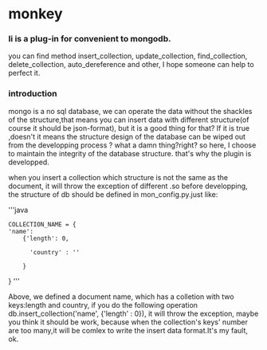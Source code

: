 monkey
======

### Ii is a plug-in for convenient to mongodb.

you can find method insert_collection, update_collection, find_collection, delete_collection, auto_dereference and other,
I hope someone can help to perfect it.

### introduction
  mongo is a no sql database, we can operate the data without the shackles of the structure,that means you can insert
data with different structure(of course it should be json-format), but it is a good thing for that? If it is true ,doesn't
it means the structure design of the database can be wiped out from the developping process ? what a damn thing?right?
so here, I choose to maintain the integrity of the database structure. that's why the plugin is developped.
 
   when you insert a collection which structure is not the same as the document, it will throw the exception of different
.so before developping, the structure of db should be defined in mon_config.py.just like:
 
 '''java
  
    COLLECTION_NAME = {
    'name':
        {'length': 0,
         
          'country' : ''
           
        }
         
   
  }
  '''
   
  Above, we defined a document name, which has a colletion with two keys:length and country, if you do the following operation
  db.insert_collection('name', {'length' : 0}), it will throw the exception, maybe you think it should be work, because 
  when the collection's keys' number are too many,it will be comlex to write the insert data format.It's my fault, ok.
